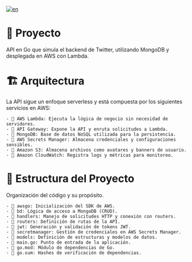 [![en](https://img.shields.io/badge/lang-en-red)](https://github.com/MarceloDanielToledo/BackendGO_AWS/blob/main/README.md)

# 📌 Proyecto  

 API en Go que simula el backend de Twitter, utilizando MongoDB y desplegada en AWS con Lambda.  

# 🏗️ Arquitectura  

La API sigue un enfoque serverless y está compuesta por los siguientes servicios en AWS:  

    - 🔹 AWS Lambda: Ejecuta la lógica de negocio sin necesidad de servidores.  
    - 🔹 API Gateway: Expone la API y enruta solicitudes a Lambda.  
    - 🔹 MongoDB: Base de datos NoSQL utilizada para la persistencia.  
    - 🔹 AWS Secrets Manager: Almacena credenciales y configuraciones sensibles.  
    - 🔹 Amazon S3: Almacena archivos como avatares y banners de usuario.  
    - 🔹 Amazon CloudWatch: Registra logs y métricas para monitoreo.  

# 📂 Estructura del Proyecto  

 Organización del código y su propósito.  

    - 📁 awsgo: Inicialización del SDK de AWS.  
    - 📁 bd: Lógica de acceso a MongoDB (CRUD).  
    - 📁 handlers: Manejo de solicitudes HTTP y conexión con routers.  
    - 📁 routers: Definición de rutas de la API.  
    - 📁 jwt: Generación y validación de tokens JWT.  
    - 📁 secretmanager: Gestión de credenciales en AWS Secrets Manager.  
    - 📁 models: Definición de estructuras y modelos de datos.  
    - 📄 main.go: Punto de entrada de la aplicación.  
    - 📄 go.mod: Módulo de dependencias de Go.  
    - 📄 go.sum: Hashes de verificación de dependencias.  
